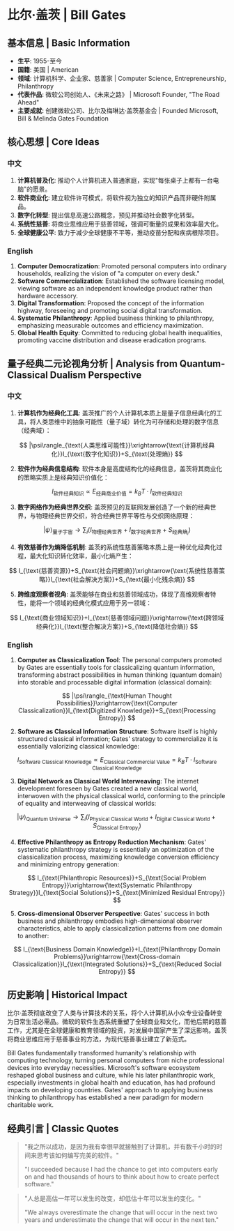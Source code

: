 # 比尔·盖茨 | Bill Gates

## 基本信息 | Basic Information
- **生平**: 1955-至今
- **国籍**: 美国 | American
- **领域**: 计算机科学、企业家、慈善家 | Computer Science, Entrepreneurship, Philanthropy
- **代表作品**: 微软公司创始人、《未来之路》 | Microsoft Founder, "The Road Ahead"
- **主要成就**: 创建微软公司、比尔及梅琳达·盖茨基金会 | Founded Microsoft, Bill & Melinda Gates Foundation

## 核心思想 | Core Ideas

### 中文
1. **计算机普及化**: 推动个人计算机进入普通家庭，实现"每张桌子上都有一台电脑"的愿景。
2. **软件商业化**: 建立软件许可模式，将软件视为独立的知识产品而非硬件附属品。
3. **数字化转型**: 提出信息高速公路概念，预见并推动社会数字化转型。
4. **系统性慈善**: 将商业思维应用于慈善领域，强调可衡量的成果和效率最大化。
5. **全球健康公平**: 致力于减少全球健康不平等，推动疫苗分配和疾病根除项目。

### English
1. **Computer Democratization**: Promoted personal computers into ordinary households, realizing the vision of "a computer on every desk."
2. **Software Commercialization**: Established the software licensing model, viewing software as an independent knowledge product rather than hardware accessory.
3. **Digital Transformation**: Proposed the concept of the information highway, foreseeing and promoting social digital transformation.
4. **Systematic Philanthropy**: Applied business thinking to philanthropy, emphasizing measurable outcomes and efficiency maximization.
5. **Global Health Equity**: Committed to reducing global health inequalities, promoting vaccine distribution and disease eradication programs.

## 量子经典二元论视角分析 | Analysis from Quantum-Classical Dualism Perspective

### 中文
1. **计算机作为经典化工具**: 盖茨推广的个人计算机本质上是量子信息经典化的工具，将人类思维中的抽象可能性（量子域）转化为可存储和处理的数字信息（经典域）：

$$
|\psi\rangle_{\text{人类思维可能性}}\xrightarrow{\text{计算机经典化}}I_{\text{数字化知识}}+S_{\text{处理熵}}
$$

2. **软件作为经典信息结构**: 软件本身是高度结构化的经典信息，盖茨将其商业化的策略实质上是经典知识价值化：

$$
I_{\text{软件经典知识}}\propto E_{\text{经典商业价值}}=k_B T\cdot I_{\text{软件经典知识}}
$$

3. **数字网络作为经典世界交织**: 盖茨预见的互联网发展创造了一个新的经典世界，与物理经典世界交织，符合经典世界平等性与交织网络原理：

$$
|\psi\rangle_{\text{量子宇宙}}\rightarrow \sum_i(I_{\text{物理经典世界}}+I_{\text{数字经典世界}}+S_{\text{经典熵}_i})
$$

4. **有效慈善作为熵降低机制**: 盖茨的系统性慈善策略本质上是一种优化经典化过程，最大化知识转化效率，最小化熵产生：

$$
I_{\text{慈善资源}}+S_{\text{社会问题熵}}\xrightarrow{\text{系统性慈善策略}}I_{\text{社会解决方案}}+S_{\text{最小化残余熵}}
$$

5. **跨维度观察者视角**: 盖茨能够在商业和慈善领域成功，体现了高维观察者特性，能将一个领域的经典化模式应用于另一领域：

$$
I_{\text{商业领域知识}}+I_{\text{慈善领域问题}}\xrightarrow{\text{跨领域经典化}}I_{\text{整合解决方案}}+S_{\text{降低社会熵}}
$$

### English
1. **Computer as Classicalization Tool**: The personal computers promoted by Gates are essentially tools for classicalizing quantum information, transforming abstract possibilities in human thinking (quantum domain) into storable and processable digital information (classical domain):

$$
|\psi\rangle_{\text{Human Thought Possibilities}}\xrightarrow{\text{Computer Classicalization}}I_{\text{Digitized Knowledge}}+S_{\text{Processing Entropy}}
$$

2. **Software as Classical Information Structure**: Software itself is highly structured classical information; Gates' strategy to commercialize it is essentially valorizing classical knowledge:

$$
I_{\text{Software Classical Knowledge}}\propto E_{\text{Classical Commercial Value}}=k_B T\cdot I_{\text{Software Classical Knowledge}}
$$

3. **Digital Network as Classical World Interweaving**: The internet development foreseen by Gates created a new classical world, interwoven with the physical classical world, conforming to the principle of equality and interweaving of classical worlds:

$$
|\psi\rangle_{\text{Quantum Universe}}\rightarrow \sum_i(I_{\text{Physical Classical World}}+I_{\text{Digital Classical World}}+S_{\text{Classical Entropy}_i})
$$

4. **Effective Philanthropy as Entropy Reduction Mechanism**: Gates' systematic philanthropy strategy is essentially an optimization of the classicalization process, maximizing knowledge conversion efficiency and minimizing entropy generation:

$$
I_{\text{Philanthropic Resources}}+S_{\text{Social Problem Entropy}}\xrightarrow{\text{Systematic Philanthropy Strategy}}I_{\text{Social Solutions}}+S_{\text{Minimized Residual Entropy}}
$$

5. **Cross-dimensional Observer Perspective**: Gates' success in both business and philanthropy embodies high-dimensional observer characteristics, able to apply classicalization patterns from one domain to another:

$$
I_{\text{Business Domain Knowledge}}+I_{\text{Philanthropy Domain Problems}}\xrightarrow{\text{Cross-domain Classicalization}}I_{\text{Integrated Solutions}}+S_{\text{Reduced Social Entropy}}
$$

## 历史影响 | Historical Impact
比尔·盖茨彻底改变了人类与计算技术的关系，将个人计算机从小众专业设备转变为日常生活必需品。微软的软件生态系统重塑了全球商业和文化，而他后期的慈善工作，尤其是在全球健康和教育领域的投资，对发展中国家产生了深远影响。盖茨将商业思维应用于慈善事业的方法，为现代慈善事业建立了新范式。

Bill Gates fundamentally transformed humanity's relationship with computing technology, turning personal computers from niche professional devices into everyday necessities. Microsoft's software ecosystem reshaped global business and culture, while his later philanthropic work, especially investments in global health and education, has had profound impacts on developing countries. Gates' approach to applying business thinking to philanthropy has established a new paradigm for modern charitable work.

## 经典引言 | Classic Quotes
> "我之所以成功，是因为我有幸很早就接触到了计算机，并有数千小时的时间来思考该如何编写完美的软件。"
>
> "I succeeded because I had the chance to get into computers early on and had thousands of hours to think about how to create perfect software."

> "人总是高估一年可以发生的改变，却低估十年可以发生的变化。"
>
> "We always overestimate the change that will occur in the next two years and underestimate the change that will occur in the next ten."